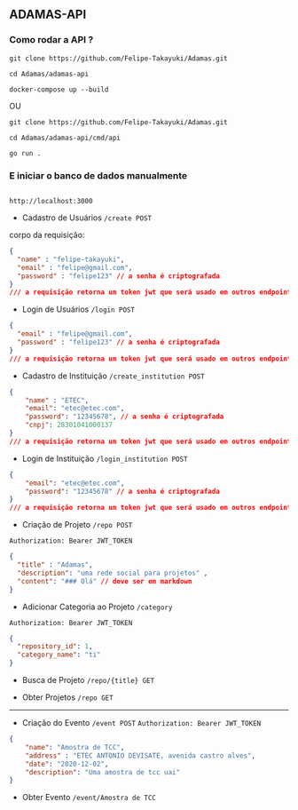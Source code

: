 ## ADAMAS-API

### Como rodar a API ?

```          
git clone https://github.com/Felipe-Takayuki/Adamas.git 

cd Adamas/adamas-api

docker-compose up --build
```
OU 
```
git clone https://github.com/Felipe-Takayuki/Adamas.git 

cd Adamas/adamas-api/cmd/api

go run .
``` 
### E iniciar o banco de dados manualmente
##

```http://localhost:3000```

- Cadastro de Usuários `/create POST`

corpo da requisição:  

```json
{ 
  "name" : "felipe-takayuki",
  "email" : "felipe@gmail.com",
  "password" : "felipe123" // a senha é criptografada
}
/// a requisição retorna um token jwt que será usado em outros endpoints 
```

- Login de Usuários `/login POST`
```json
{ 
  "email" : "felipe@gmail.com",
  "password" : "felipe123" // a senha é criptografada
}
/// a requisição retorna um token jwt que será usado em outros endpoints 
```
- Cadastro de Instituição `/create_institution POST`
```json
{
    "name" : "ETEC",
    "email": "etec@etec.com",
    "password": "12345678", // a senha é criptografada
    "cnpj": 28301041000137
}
/// a requisição retorna um token jwt que será usado em outros endpoints
```
- Login de Instituição `/login_institution POST`
```json
{
    "email": "etec@etec.com",
    "password": "12345678" // a senha é criptografada
}
/// a requisição retorna um token jwt que será usado em outros endpoints
```

- Criação de Projeto `/repo POST`

`Authorization: Bearer JWT_TOKEN`

```json
{
  "title" : "Adamas",
  "description": "uma rede social para projetos" ,
  "content": "### Olá" // deve ser em markdown
}
```
- Adicionar Categoria ao Projeto `/category`

`Authorization: Bearer JWT_TOKEN`
```json
{
  "repository_id": 1,
  "category_name": "ti"
}
``` 

- Busca de Projeto `/repo/{title} GET`

- Obter Projetos `/repo GET`
---
- Criação do Evento `/event POST`
`Authorization: Bearer JWT_TOKEN`
```json 
{
    "name": "Amostra de TCC",
    "address" : "ETEC ANTONIO DEVISATE, avenida castro alves",
    "date": "2020-12-02",
    "description": "Uma amostra de tcc uai"
}
```
- Obter Evento `/event/Amostra de TCC`
